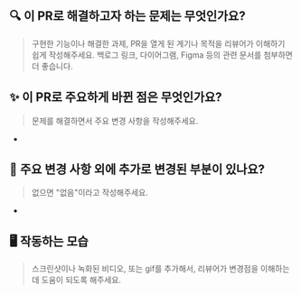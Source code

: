 ## 🔍 이 PR로 해결하고자 하는 문제는 무엇인가요?

> 구현한 기능이나 해결한 과제, PR을 열게 된 계기나 목적을 리뷰어가 이해하기 쉽게 작성해주세요.
> 백로그 링크, 다이어그램, Figma 등의 관련 문서를 첨부하면 더 좋습니다.

## ✨ 이 PR로 주요하게 바뀐 점은 무엇인가요?

> 문제를 해결하면서 주요 변경 사항을 작성해주세요.

-

## 🔖 주요 변경 사항 외에 추가로 변경된 부분이 있나요?

> 없으면 "없음"이라고 작성해주세요.

-

## 🖥 작동하는 모습

> 스크린샷이나 녹화된 비디오, 또는 gif를 추가해서, 리뷰어가 변경점을 이해하는 데 도움이 되도록 해주세요.
